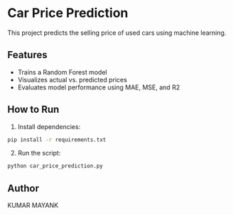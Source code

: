 # Car Price Prediction

This project predicts the selling price of used cars using machine learning.

## Features

- Trains a Random Forest model
- Visualizes actual vs. predicted prices
- Evaluates model performance using MAE, MSE, and R2

## How to Run

1. Install dependencies:
```bash
pip install -r requirements.txt
```

2. Run the script:
```bash
python car_price_prediction.py
```

## Author

KUMAR MAYANK
